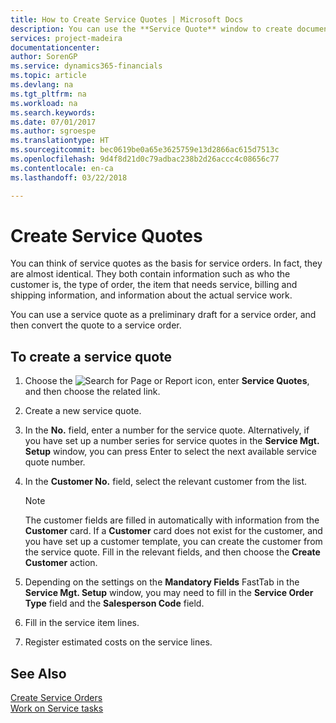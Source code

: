```yaml
---
title: How to Create Service Quotes | Microsoft Docs
description: You can use the **Service Quote** window to create documents where you enter information about a service, such as repairs and maintenance, on service items by customer request. You can use a service quote as a preliminary draft for a service order, and then convert the quote to a service order.
services: project-madeira
documentationcenter: 
author: SorenGP
ms.service: dynamics365-financials
ms.topic: article
ms.devlang: na
ms.tgt_pltfrm: na
ms.workload: na
ms.search.keywords: 
ms.date: 07/01/2017
ms.author: sgroespe
ms.translationtype: HT
ms.sourcegitcommit: bec0619be0a65e3625759e13d2866ac615d7513c
ms.openlocfilehash: 9d4f8d21d0c79adbac238b2d26accc4c08656c77
ms.contentlocale: en-ca
ms.lasthandoff: 03/22/2018

---
```

# <a name="create-service-quotes"></a>Create Service Quotes
You can think of service quotes as the basis for service orders. In fact, they are almost identical. They both contain information such as who the customer is, the type of order, the item that needs service, billing and shipping information, and information about the actual service work.
 
You can use a service quote as a preliminary draft for a service order, and then convert the quote to a service order.  
  
## <a name="to-create-a-service-quote"></a>To create a service quote  
1. Choose the ![Search for Page or Report](media/ui-search/search_small.png "Search for Page or Report icon") icon, enter **Service Quotes**, and then choose the related link.  
2. Create a new service quote.  
3. In the **No.** field, enter a number for the service quote. Alternatively, if you have set up a number series for service quotes in the **Service Mgt. Setup** window, you can press Enter to select the next available service quote number.  
4. In the **Customer No.**  field, select the relevant customer from the list.  

   > [!Note]  
   >  The customer fields are filled in automatically with information from the **Customer** card. If a **Customer** card does not exist for the customer, and you have set up a customer template, you can create the customer from the service quote. Fill in the relevant fields, and then choose the **Create Customer** action.  
  
5. Depending on the settings on the **Mandatory Fields** FastTab in the **Service Mgt. Setup** window, you may need to fill in the **Service Order Type** field and the **Salesperson Code** field.  
6. Fill in the service item lines.  
7. Register estimated costs on the service lines.  
  
## <a name="see-also"></a>See Also  
[Create Service Orders](service-how-to-create-service-orders.md)  
[Work on Service tasks](service-how-to-work-on-service-tasks.md)  

 

